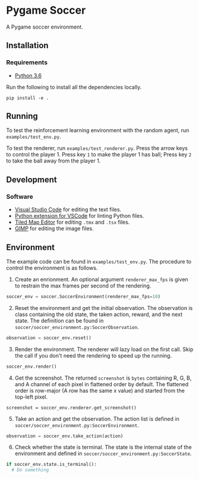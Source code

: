 # Pygame Soccer

A Pygame soccer environment.

## Installation

### Requirements

- [Python 3.6](https://www.continuum.io/)

Run the following to install all the dependencies locally.

```shell
pip install -e .
```

## Running

To test the reinforcement learning environment with the random agent, run `examples/test_env.py`.

To test the renderer, run `examples/test_renderer.py`. Press the arrow keys to control the player 1. Press key `1` to make the player 1 has ball; Press key `2` to take the ball away from the player 1.

## Development

### Software

- [Visual Studio Code](https://code.visualstudio.com/) for editing the text files.
- [Python extension for VSCode](https://marketplace.visualstudio.com/items?itemName=donjayamanne.python) for linting Python files.
- [Tiled Map Editor](http://www.mapeditor.org/) for editing `.tmx` and `.tsx` files.
- [GIMP](https://www.gimp.org/) for editing the image files.

## Environment

The example code can be found in `examples/test_env.py`. The procedure to control the environment is as follows.

1. Create an enrionment. An optional argument `renderer_max_fps` is given to restrain the max frames per second of the rendering.
```python
soccer_env = soccer.SoccerEnvironment(renderer_max_fps=10)
```
2. Reset the environment and get the initial observation. The observation is class containing the old state, the taken action, reward, and the next state. The definition can be found in `soccer/soccer_environment.py:SoccerObservation`.
```python
observation = soccer_env.reset()
```
3. Render the environment. The renderer will lazy load on the first call. Skip the call if you don't need the rendering to speed up the running.
```python
soccer_env.render()
```
4. Get the screenshot. The returned `screenshot` is `bytes` containing R, G, B, and A channel of each pixel in flattened order by default. The flattened order is row-major (A row has the same x value) and started from the top-left pixel.
```
screenshot = soccer_env.renderer.get_screenshot()
```
5. Take an action and get the observation. The action list is defined in `soccer/soccer_environment.py:SoccerEnvironment`.
```python
observation = soccer_env.take_action(action)
```
6. Check whether the state is terminal. The state is the internal state of the environment and defined in `soccer/soccer_environment.py:SoccerState`.
```python
if soccer_env.state.is_terminal():
  # Do something
```
